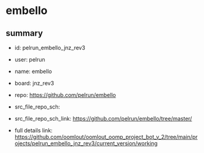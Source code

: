 # embello
 
## summary 
* id: pelrun_embello_jnz_rev3
* user: pelrun
* name: embello
* board: jnz_rev3
* repo: https://github.com/pelrun/embello



* src_file_repo_sch: 
* src_file_repo_sch_link: https://github.com/pelrun/embello/tree/master/
* full details link: https://github.com/oomlout/oomlout_oomp_project_bot_v_2/tree/main/projects/pelrun_embello_jnz_rev3/current_version/working  







